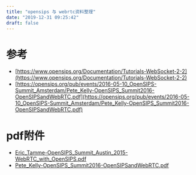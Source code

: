 ```yaml
---
title: "opensips 与 webrtc资料整理"
date: "2019-12-31 09:25:42"
draft: false
---
```


# 参考
- [https://www.opensips.org/Documentation/Tutorials-WebSocket-2-2](https://www.opensips.org/Documentation/Tutorials-WebSocket-2-2)
- [https://opensips.org/pub/events/2016-05-10_OpenSIPS-Summit_Amsterdam/Pete_Kelly-OpenSIPS_Summit2016-OpenSIPSandWebRTC.pdf](https://opensips.org/pub/events/2016-05-10_OpenSIPS-Summit_Amsterdam/Pete_Kelly-OpenSIPS_Summit2016-OpenSIPSandWebRTC.pdf)


# pdf附件

- [Eric_Tamme-OpenSIPS_Summit_Austin_2015-WebRTC_with_OpenSIPS.pdf](./Eric_Tamme-OpenSIPS_Summit_Austin_2015-WebRTC_with_OpenSIPS.pdf)
- [Pete_Kelly-OpenSIPS_Summit2016-OpenSIPSandWebRTC.pdf](./Pete_Kelly-OpenSIPS_Summit2016-OpenSIPSandWebRTC.pdf)


